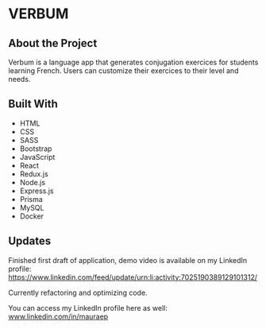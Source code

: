 # VERBUM



## About the Project

Verbum is a language app that generates conjugation exercices for students learning French. Users can customize their exercices to their level and needs.

## Built With
- HTML
- CSS
- SASS
- Bootstrap
- JavaScript
- React
- Redux.js
- Node.js
- Express.js
- Prisma
- MySQL
- Docker 

## Updates

Finished first draft of application, demo video is available on my LinkedIn profile: https://www.linkedin.com/feed/update/urn:li:activity:7025190389129101312/

Currently refactoring and optimizing code.

You can access my LinkedIn profile here as well: www.linkedin.com/in/mauraep
